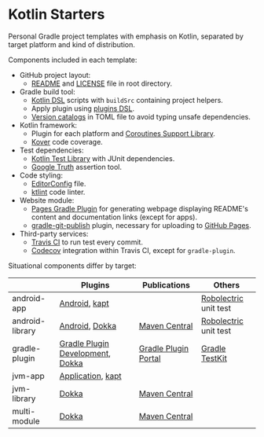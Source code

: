 # Kotlin Starters

Personal Gradle project templates with emphasis on Kotlin, separated by target
platform and kind of distribution.

Components included in each template:

- GitHub project layout:
  - [README](https://docs.github.com/en/repositories/managing-your-repositorys-settings-and-features/customizing-your-repository/about-readmes/)
    and [LICENSE](https://docs.github.com/en/repositories/managing-your-repositorys-settings-and-features/customizing-your-repository/licensing-a-repository/)
    file in root directory.
- Gradle build tool:
  - [Kotlin DSL](https://docs.gradle.org/current/userguide/kotlin_dsl.html)
    scripts with `buildSrc` containing project helpers.
  - Apply plugin using [plugins DSL](https://docs.gradle.org/current/userguide/plugins.html).
  - [Version catalogs](https://docs.gradle.org/current/userguide/platforms.html)
    in TOML file to avoid typing unsafe dependencies.
- Kotlin framework:
  - Plugin for each platform and [Coroutines Support Library](https://github.com/Kotlin/kotlinx.coroutines/).
  - [Kover](https://github.com/Kotlin/kotlinx-kover/) code coverage.
- Test dependencies:
  - [Kotlin Test Library](https://kotlinlang.org/api/latest/kotlin.test/) with
    JUnit dependencies.
  - [Google Truth](https://github.com/google/truth/) assertion tool.
- Code styling:
  - [EditorConfig](https://editorconfig.org/) file.
  - [ktlint](https://github.com/pinterest/ktlint/) code linter.
- Website module:
  - [Pages Gradle Plugin](https://github.com/hendraanggrian/pages-gradle-plugin/)
    for generating webpage displaying README's content and documentation links
    (except for apps).
  - [gradle-git-publish](https://github.com/ajoberstar/gradle-git-publish/)
    plugin, necessary for uploading to [GitHub Pages](https://pages.github.com/).
- Third-party services:
  - [Travis CI](https://travis-ci.com/) to run test every commit.
  - [Codecov](https://about.codecov.io/) integration within Travis CI, except
    for `gradle-plugin`.

Situational components differ by target:

| | Plugins | Publications | Others |
| --- | --- | --- | --- |
| android-app | [Android], [kapt] | | [Robolectric] unit test |
| android-library | [Android], [Dokka] | [Maven Central] | [Robolectric] unit test |
| gradle-plugin | [Gradle Plugin Development], [Dokka] | [Gradle Plugin Portal] | [Gradle TestKit] |
| jvm-app | [Application], [kapt] | | |
| jvm-library | [Dokka] | [Maven Central] | |
| multi-module | [Dokka] | [Maven Central] | |

[Dokka]: https://github.com/Kotlin/dokka/
[kapt]: https://kotlinlang.org/docs/kapt.html
[Application]: https://docs.gradle.org/current/userguide/application_plugin.html
[Android]: https://developer.android.com/studio/build/
[Gradle Plugin Development]: https://docs.gradle.org/current/userguide/java_gradle_plugin.html
[Gradle Plugin Portal]: https://plugins.gradle.org/
[Gradle TestKit]: https://docs.gradle.org/current/userguide/test_kit.html
[Maven Central]: https://search.maven.org/
[Robolectric]: http://robolectric.org/
